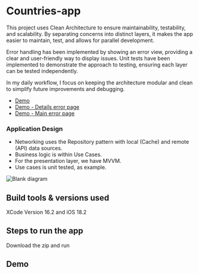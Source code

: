 # Countries-app
This project uses Clean Architecture to ensure maintainability, testability, and scalability. By separating concerns into distinct layers, it makes the app easier to maintain, test, and allows for parallel development.

Error handling has been implemented by showing an error view, providing a clear and user-friendly way to display issues. Unit tests have been implemented to demonstrate the approach to testing, ensuring each layer can be tested independently.

In my daily workflow, I focus on keeping the architecture modular and clean to simplify future improvements and debugging.

- [Demo](https://github.com/larissamagalhaes/countries-app/tree/3157ab8558a68bdd1afbd77ab3ad5eb0fccdcd47/Demo/Demo.mov)
- [Demo - Details error page](https://github.com/larissamagalhaes/countries-app/tree/3157ab8558a68bdd1afbd77ab3ad5eb0fccdcd47/Demo/DemoDetailsError.mov)
- [Demo - Main error page](https://github.com/larissamagalhaes/countries-app/tree/3157ab8558a68bdd1afbd77ab3ad5eb0fccdcd47/Demo/DemError.mov)

### Application Design
- Networking uses the Repository pattern with local (Cache) and remote (API) data sources.
- Business logic is within Use Cases.
- For the presentation layer, we have MVVM. 
- Use cases is unit tested, as example.

![Blank diagram](https://user-images.githubusercontent.com/17458913/162341903-92e63ff8-978d-464b-926a-76b12dd19387.png)

## Build tools & versions used
XCode Version 16.2 and iOS 18.2

## Steps to run the app
Download the zip and run

## Demo



